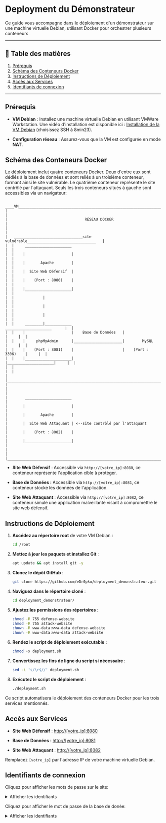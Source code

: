 # Deployment du Démonstrateur

Ce guide vous accompagne dans le déploiement d'un démonstrateur sur une machine virtuelle Debian, utilisant Docker pour orchestrer plusieurs conteneurs.

---

## 📜 Table des matières  
1. [Prérequis](#Prérequis)  
2. [Schéma des Conteneurs Docker](#Schéma-des-Conteneurs-Docker)  
3. [Instructions de Déploiement](#Instructions-de-Déploiement)  
4. [Accès aux Services](#Accès-aux-Services)  
5. [Identifiants de connexion](#Identifiants-de-connexion)
 
---

## Prérequis

- **VM Debian** : Installez une machine virtuelle Debian en utilisant VMWare Workstation. Une vidéo d'installation est disponible ici : [Installation de la VM Debian](https://youtu.be/pr54p_7nEHA?si=3T9XeOvmft6K17Sh) (choisissez SSH à 8min23).

- **Configuration réseau** : Assurez-vous que la VM est configurée en mode **NAT**.

## Schéma des Conteneurs Docker

Le déploiement inclut quatre conteneurs Docker. Deux d'entre eux sont dédiés à la base de données et sont reliés à un troisième conteneur, formant ainsi le site vulnérable. Le quatrième conteneur représente le site contrôlé par l'attaquant. Seuls les trois conteneurs situés à gauche sont accessibles via un navigateur:

```
 ____VM_____________________________________________________________________________
|                                                                                   |                           
|                                   RÉSEAU DOCKER                                   |   
|                                                                                   |
|   _______________________________site vulnérable_______________________________   |
|  |     _____________________                                                   |  |
|  |    |                     |                                                  |  | 
|  |    |       Apache        |                                                  |  |  
|  |    |  Site Web Défensif  |                                                  |  |
|  |    |    (Port : 8080)    |                                                  |  |
|  |    |_____________________|                                                  |  |
|  |             |                                                               |  |
|  |             |                                                               |  |
|  |             |                                                               |  |                          
|  |     ________|____________                        _____________________      |  |
|  |    |                     |    Base de Données   |                     |     |  |
|  |    |     phpMyAdmin      |______________________|        MySQL        |     |  |
|  |    |    (Port : 8081)    |                      |    (Port : 3306)    |     |  |
|  |    |_____________________|                      |_____________________|     |  |
|  |                                                                             |  |
|  |_____________________________________________________________________________|  |
|                                                                                   |
|        _____________________                                                      |
|       |                     |                                                     |
|       |       Apache        |                                                     | 
|       |  Site Web Attaquant | <--site contrôlé par l'attaquant                    |
|       |    (Port : 8082)    |                                                     |
|       |_____________________|                                                     |
|                                                                                   |
|___________________________________________________________________________________|
```


- **Site Web Défensif** : Accessible via `http://[votre_ip]:8080`, ce conteneur représente l'application cible à protéger.

- **Base de Données** : Accessible via `http://[votre_ip]:8081`, ce conteneur stocke les données de l'application.

- **Site Web Attaquant** : Accessible via `http://[votre_ip]:8082`, ce conteneur simule une application malveillante visant à compromettre le site web défensif.

## Instructions de Déploiement

1. **Accédez au répertoire root** de votre VM Debian :

   ```bash
   cd /root
   ```

2. **Mettez à jour les paquets et installez Git** :

   ```bash
   apt update && apt install git -y
   ```

3. **Clonez le dépôt GitHub** :

   ```bash
   git clone https://github.com/eDr0pko/deployment_demonstrateur.git
   ```

4. **Naviguez dans le répertoire cloné** :

   ```bash
   cd deployment_demonstrateur/
   ```

5. **Ajustez les permissions des répertoires** :

   ```bash
   chmod -R 755 defense-website
   chmod -R 755 attack-website
   chown -R www-data:www-data defense-website
   chown -R www-data:www-data attack-website
   ```

6. **Rendez le script de déploiement exécutable** :

   ```bash
   chmod +x deployment.sh
   ```

7. **Convertissez les fins de ligne du script si nécessaire** :

   ```bash
   sed -i 's/\r$//' deployment.sh
   ```

8. **Exécutez le script de déploiement** :

   ```bash
   ./deployment.sh
   ```

Ce script automatisera le déploiement des conteneurs Docker pour les trois services mentionnés.

## Accès aux Services

- **Site Web Défensif** : [http://[votre_ip]:8080](http://[votre_ip]:8080)

- **Base de Données** : [http://[votre_ip]:8081](http://[votre_ip]:8081)

- **Site Web Attaquant** : [http://[votre_ip]:8082](http://[votre_ip]:8082)

Remplacez `[votre_ip]` par l'adresse IP de votre machine virtuelle Debian.

## Identifiants de connexion

Cliquez pour afficher les mots de passe sur le site:


<details>
  <summary>Afficher les identifiants</summary>

  **Admin**  
  - ✉️ Email : `admin@admin.com`  
  - 🔑 Mot de passe : `1234`

  **Utilisateurs**  
  - ✉️ Email : `user1@user.com` ou `user2@user.com` ou `user3@user.com`  
  - 🔑 Mot de passe : `1234`

  **Artistes**  
    - ✉️ Email : `avicii@artist.com` ou `calvinharris@artist.com` ou `davidguetta@artist.com` ou  `kygo@artist.com` ou `martingarrix@artist.com`
    - 🔑 Mot de passe : `1234`

</details>

Cliquez pour afficher le mot de passe de la base de donée:


<details>
  <summary>Afficher les identifiants</summary>

  **Admin**  
  - ✉️ Username : `root`  
  - 🔑 Mot de passe : `superpass`

</details>

